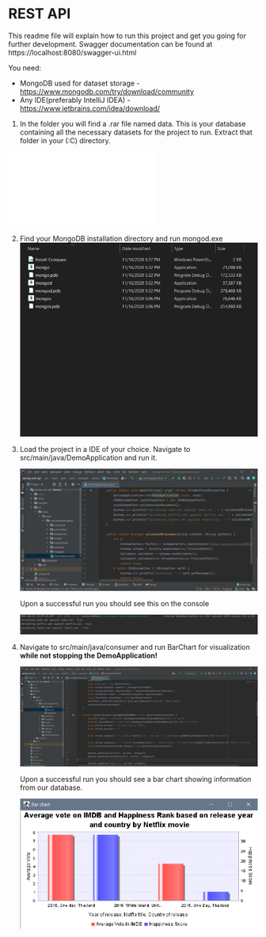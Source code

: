 # REST API

This readme file will explain how to run this project and get you going for further development.
Swagger documentation can be found at https://localhost:8080/swagger-ui.html

You need:

- MongoDB used for dataset storage - https://www.mongodb.com/try/download/community
- Any IDE(preferably IntelliJ IDEA) - https://www.jetbrains.com/idea/download/

1. In the folder you will find a .rar file named data. This is your database containing all the necessary datasets for the project to run. Extract that folder in your (:C) directory.

![image-20210624215903019](readme/package-lock.json)

2. Find your MongoDB installation directory and run mongod.exe![image-20210624220403449](readme/image-20210624220403449.png)

3. Load the project in a IDE of your choice. Navigate to src/main/java/DemoApplication and run it.

   ![image-20210624220724528](readme/image-20210624220724528.png)

   Upon a successful run you should see this on the console

   ![image-20210624220848340](readme/image-20210624220848340.png)

4. Navigate to src/main/java/consumer and run BarChart for visualization **while not stopping the DemoApplication!**

   ![image-20210624221054017](readme/image-20210624221054017.png)

   Upon a successful run you should see a bar chart showing information from our database.

   ![image-20210624221306580](readme/image-20210624221306580.png)
